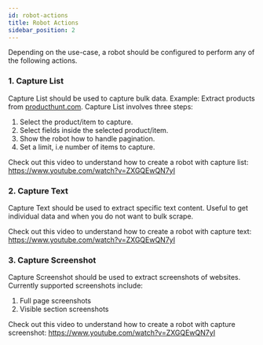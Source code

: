 ```yaml
---
id: robot-actions
title: Robot Actions
sidebar_position: 2
---
```


Depending on the use-case, a robot should be configured to perform any of the following actions.

### 1. Capture List
Capture List should be used to capture bulk data. Example: Extract products from <a href="https://producthunt.com">producthunt.com</a>. Capture List involves three steps:
1. Select the product/item to capture.
2. Select fields inside the selected product/item.
3. Show the robot how to handle pagination.
4. Set a limit, i.e number of items to capture. 

Check out this video to understand how to create a robot with capture list: https://www.youtube.com/watch?v=ZXGQEwQN7yI


### 2. Capture Text
Capture Text should be used to extract specific text content. Useful to get individual data and when you do not want to bulk scrape.

Check out this video to understand how to create a robot with capture text: https://www.youtube.com/watch?v=ZXGQEwQN7yI

### 3. Capture Screenshot
Capture Screenshot should be used to extract screenshots of websites. Currently supported screenshots include:
1. Full page screenshots
2. Visible section screenshots

Check out this video to understand how to create a robot with capture screenshot: https://www.youtube.com/watch?v=ZXGQEwQN7yI